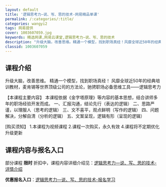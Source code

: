 ```yaml
---
layout: default
title: '逻辑思考力—说、写、思的技术-网易精品单课'
permalink: /:categories/:title/
categories: wangyi2
tags: 网易提供
cover: 1003607059.jpg
keywords: 精选网课,网易云课堂,逻辑思考力—说、写、思的技术
description: "升级大脑，改善思维。精通一个模型，找到职场真经！风靡全球近50年的经典培训教材，麦肯锡等世界顶级公司的方法论，驰骋职场必备思维工具——逻辑思考力【本课程主要内容】本课程依据《金字塔原理》等内"
classid: 1003607059
---
```


## 课程介绍

升级大脑，改善思维。
精通一个模型，找到职场真经！
风靡全球近50年的经典培训教材，麦肯锡等世界顶级公司的方法论，驰骋职场必备思维工具——逻辑思考力

【本课程主要内容】
本课程依据《金字塔原理》等内容的基本思想，结合讲师多年的职场经验开发而成。
一、汇报沟通，结论先行（表达的逻辑）
二、思路严谨，以理服人（思考的逻辑）
三、文不喜平，观点鲜明（写作的逻辑）
四、问题解决，分解自清（分析的逻辑）
五、文案呈现，逻辑有形（呈现的逻辑）

[购买须知】
1.本课程为视频课程
2.课程一次购买，永久有效
4.课程将不定期优化升级更新

## 课程内容与报名入口

部分课程 **限时** 折扣中，课程内容详细介绍见：[逻辑思考力—说、写、思的技术-详情介绍](https://study.163.com/course/introduction/1003607059.htm?share=1&shareId=1025206652&utm_campaign=share&utm_medium=iphoneShare&utm_source=&utm_u=1025206652)

**优惠报名入口**：[逻辑思考力—说、写、思的技术-报名学习](https://study.163.com/course/introduction/1003607059.htm?share=1&shareId=1025206652&utm_campaign=share&utm_medium=iphoneShare&utm_source=&utm_u=1025206652)

